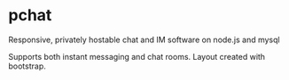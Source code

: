# pchat
Responsive, privately hostable chat and IM software on node.js and mysql

Supports both instant messaging and chat rooms. Layout created with bootstrap.
